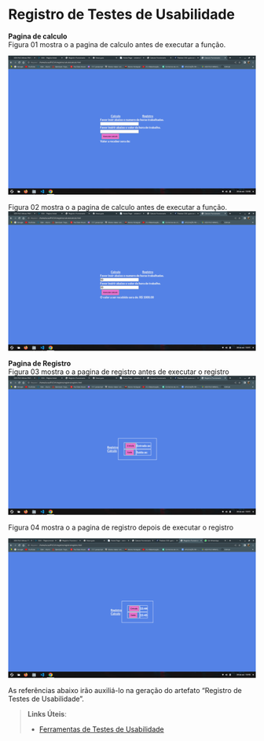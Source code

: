 # Registro de Testes de Usabilidade

**Pagina de calculo** <br>
Figura 01 mostra o a pagina de calculo antes de executar a função. <br>

![Exemplo de Diagrama de Fluxo](img/registro01.png)

Figura 02 mostra o a pagina de calculo antes de executar a função. <br>
![Exemplo de Diagrama de Fluxo](img/registro02.png)

**Pagina de Registro** <br>
Figura 03 mostra o a pagina de registro antes de executar o registro <br>
![Exemplo de Diagrama de Fluxo](img/registro03.png)

Figura 04 mostra o a pagina de registro depois de executar o registro <br>

![Exemplo de Diagrama de Fluxo](img/registro04.png)




As referências abaixo irão auxiliá-lo na geração do artefato “Registro de Testes de Usabilidade”.

> **Links Úteis**:
> - [Ferramentas de Testes de Usabilidade](https://www.usability.gov/how-to-and-tools/resources/templates.html)
